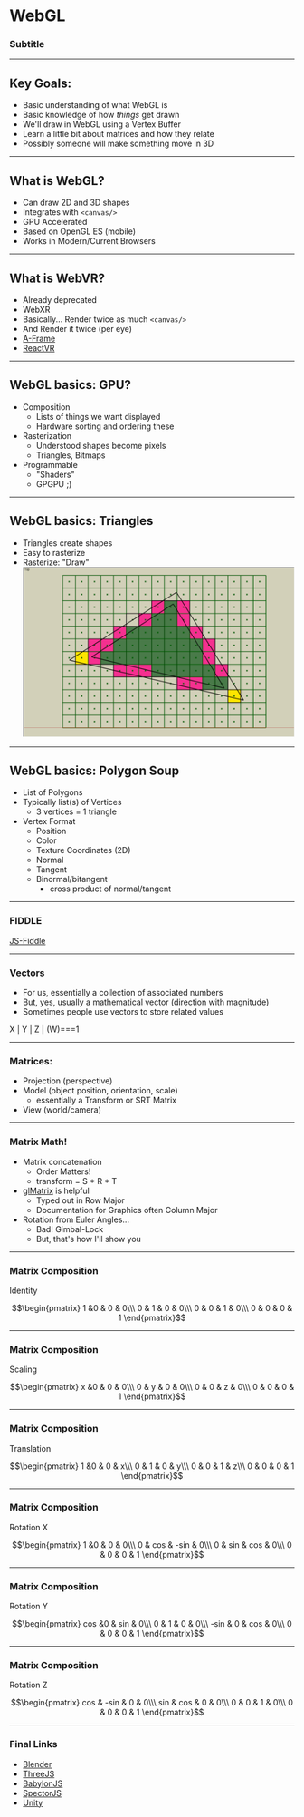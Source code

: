 # WebGL

### Subtitle

---

## Key Goals:

* Basic understanding of what WebGL is
* Basic knowledge of how *things* get drawn
* We'll draw in WebGL using a Vertex Buffer
* Learn a little bit about matrices and how they relate
* Possibly someone will make something move in 3D

---

## What is WebGL?

* Can draw 2D and 3D shapes
* Integrates with `<canvas/>`
* GPU Accelerated
* Based on OpenGL ES (mobile)
* Works in Modern/Current Browsers

---

## What is WebVR?

 * Already deprecated
 * WebXR
 * Basically... Render twice as much `<canvas/>` 
 * And Render it twice (per eye)
 * [A-Frame](https://aframe.io/)
 * [ReactVR](https://facebook.github.io/react-vr/)

---

## WebGL basics: GPU?

* Composition
   * Lists of things we want displayed
   * Hardware sorting and ordering these
* Rasterization
   * Understood shapes become pixels
   * Triangles, Bitmaps
* Programmable
   * "Shaders"
   * GPGPU ;)

---

## WebGL basics: Triangles

* Triangles create shapes
* Easy to rasterize
* Rasterize: "Draw"
![triangle rasterization](images/Voxelization_blog_fig_9.png)
---

## WebGL basics: Polygon Soup

* List of Polygons
* Typically list(s) of Vertices
  * 3 vertices = 1 triangle
* Vertex Format
  * Position
  * Color
  * Texture Coordinates (2D)
  * Normal
  * Tangent
  * Binormal/bitangent 
    * cross product of normal/tangent

---

### FIDDLE
[JS-Fiddle](https://jsfiddle.net/argylelabcoat/xd70q5fr/16/)

---

### Vectors

 * For us, essentially a collection of associated numbers
 * But, yes, usually a mathematical vector (direction with magnitude)
 * Sometimes people use vectors to store related values
 
 X | Y | Z | (W)===1

---

### Matrices:

 * Projection (perspective)
 * Model (object position, orientation, scale)
   * essentially a Transform or SRT Matrix
 * View (world/camera)

---

### Matrix Math!

 * Matrix concatenation
   * Order Matters!
   * transform = S * R * T
 * [glMatrix](http://glmatrix.net/) is helpful
   * Typed out in Row Major
   * Documentation for Graphics often Column Major
 * Rotation from Euler Angles...
   * Bad! Gimbal-Lock
   * But, that's how I'll show you

--- 

### Matrix Composition

 Identity
 
$$\begin{pmatrix}
1 &0 & 0 & 0\\\ 
0 & 1 & 0  & 0\\\ 
0 & 0 & 1  & 0\\\ 
0 & 0 & 0  & 1 \end{pmatrix}$$

--- 

### Matrix Composition

 Scaling

$$\begin{pmatrix}
x &0 & 0 & 0\\\ 
0 & y & 0  & 0\\\ 
0 & 0 & z  & 0\\\ 
0 & 0 & 0  & 1 \end{pmatrix}$$

--- 

### Matrix Composition

 Translation

$$\begin{pmatrix}
1 &0 & 0 & x\\\ 
0 & 1 & 0  & y\\\ 
0 & 0 & 1  & z\\\ 
0 & 0 & 0  & 1 \end{pmatrix}$$

--- 

### Matrix Composition

 Rotation X

$$\begin{pmatrix}
1 &0 & 0 & 0\\\ 
0 & cos & -sin  & 0\\\ 
0 & sin & cos  & 0\\\ 
0 & 0 & 0  & 1 \end{pmatrix}$$

--- 

### Matrix Composition

 Rotation Y

$$\begin{pmatrix}
cos &0 & sin & 0\\\ 
0 & 1 & 0  & 0\\\ 
-sin & 0 & cos  & 0\\\ 
0 & 0 & 0  & 1 \end{pmatrix}$$


--- 

### Matrix Composition

 Rotation Z

$$\begin{pmatrix}
cos & -sin & 0 & 0\\\ 
sin & cos & 0  & 0\\\ 
0 & 0 & 1  & 0\\\ 
0 & 0 & 0  & 1 \end{pmatrix}$$

---

### Final Links

 * [Blender](https://www.blender.org/)
 * [ThreeJS](https://github.com/mrdoob/three.js)
 * [BabylonJS](https://www.babylonjs.com/)
 * [SpectorJS](http://spector.babylonjs.com/)
 * [Unity](https://unity3d.com/)
